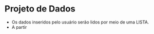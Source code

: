 # Projeto de Dados

- Os dados inseridos pelo usuário serão lidos por meio de uma LISTA.
- A partir
